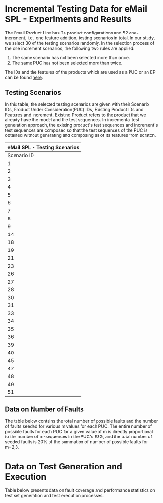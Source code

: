 # Incremental Testing Data for eMail SPL - Experiments and Results
The Email Product Line has 24 product configurations and 52 one-increment, i.e., one feature addition, testing scenarios in total. In our study, we select 30 of the testing scenarios randomly. In the selection process of the one increment scenarios, the following two rules are applied:
1.	The same scenario has not been selected more than once.	
2.	The same PUC has not been selected more than twice.

The IDs and the features of the products which are used as a PUC or an EP can be found [here](https://github.com/esg4aspl/SPL-FESG-Examples/blob/master/Email/Products.pdf).

## Testing Scenarios
In this table, the selected testing scenarios are given with their Scenario IDs, Product Under Consideration(PUC) IDs, Existing Product IDs and Features and Increment. Existing Product refers to the product that we already have the model and the test sequences. In incremental test generation approach, the existing product's test sequences and increment's test sequences are composed so that the test sequences of the PUC is obtained without generating and composing all of its features from scratch. 

| eMail SPL - Testing Scenarios |
| ----------------------------- |
| Scenario ID                   | Product Under Consideration ID | Existing Product ID | Existing Product Features | Increment |
| 1                             | 2 | 0 | \- | autoresponder |
| 2                             | 4 | 0 | \- | forward |
| 3                             | 8 | 0 | \- | encrypt |
| 4                             | 12 | 0 | \- | sign |
| 5                             | 3 | 1 | addressbook | autoresponder |
| 6                             | 5 | 1 | addressbook | forward |
| 7                             | 9 | 1 | addressbook | encrypt |
| 8                             | 13 | 1 | addressbook | sign |
| 9                             | 3 | 2 | autoresponder | addressbook |
| 14                            | 11 | 3 | addressbook, autoresponder | encrypt |
| 18                            | 16 | 4 | forward | sign |
| 19                            | 7 | 5 | addressbook, forward | autoresponder |
| 21                            | 7 | 6 | autoresponder, forward | addressbook |
| 23                            | 19 | 7 | addressbook, autoresponder, forward | sign |
| 26                            | 20 | 8 | encrypt | sign |
| 27                            | 11 | 9 | addressbook, encrypt | autoresponder |
| 28                            | 21 | 9 | addressbook, encrypt | sign |
| 30                            | 22 | 10 | autoresponder, encrypt | sign |
| 31                            | 23 | 11 | addressbook, autoresponder, encrypt | sign |
| 33                            | 14 | 12 | sign | autoresponder |
| 34                            | 16 | 12 | sign | forward |
| 35                            | 20 | 12 | sign | encrypt |
| 36                            | 15 | 13 | addressbook, sign | autoresponder |
| 39                            | 15 | 14 | autoresponder, sign | addressbook |
| 40                            | 18 | 14 | autoresponder, sign | forward |
| 45                            | 18 | 16 | forward, sign | autoresponder |
| 47                            | 19 | 18 | autoresponder, forward, sign | addressbook |
| 48                            | 21 | 20 | encrypt, sign | addressbook |
| 49                            | 22 | 20 | encrypt, sign | autoresponder |
| 51                            | 23 | 22 | autoresponder, encrypt, sign | addressbook |

## Data on Number of Faults
The table below contains the total number of possible faults and the number of faults seeded for various m values for each PUC. The entire number of possible faults for each PUC for a given value of m is directly proportional to the number of m-sequences in the PUC's ESG, and the total number of seeded faults is 20% of the summation of number of possible faults for m=2,3.




# Data on Test Generation and Execution
Table below presents data on fault coverage and performance statistics on test set generation and test execution processes.
